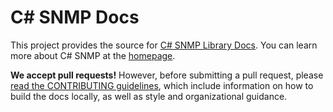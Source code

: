 C# SNMP Docs
============

This project provides the source for [C# SNMP Library Docs](https://docs.lextudio.com/sharpsnmplib/). You can learn more about C# SNMP at the [homepage](https://sharpsnmp.com).

**We accept pull requests!** However, before submitting a pull request, please [read the CONTRIBUTING guidelines](CONTRIBUTING.md), which include information on how to build the docs locally, as well as style and organizational guidance.
